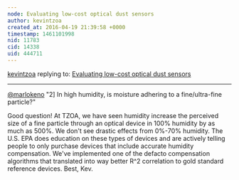 ```yaml
---
node: Evaluating low-cost optical dust sensors
author: kevintzoa
created_at: 2016-04-19 21:39:58 +0000
timestamp: 1461101998
nid: 11783
cid: 14338
uid: 444711
---
```




[kevintzoa](../profile/kevintzoa) replying to: [Evaluating low-cost optical dust sensors](../notes/mathew/05-05-2015/evaluating-low-cost-optical-dust-sensors)

----
[@marlokeno](/profile/marlokeno) "2] In high humidity, is moisture adhering to a fine/ultra-fine particle?"

Good question! At TZOA, we have seen humidity increase the perceived size of a fine particle through an optical device in 100% humidity by as much as 500%. We don't see drastic effects from 0%-70% humidity. The U.S. EPA does education on these types of devices and are actively telling people to only purchase devices that include accurate humidity compensation. We've implemented one of the defacto compensation algorithms that translated into way better R^2 correlation to gold standard reference devices. Best, Kev.